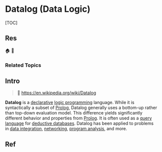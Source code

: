 # Datalog (Data Logic)

[TOC]



## Res
🏠 
🚧 


### Related Topics



## Intro
> 🔗 https://en.wikipedia.org/wiki/Datalog

**Datalog** is a [declarative](https://en.wikipedia.org/wiki/Declarative_programming "Declarative programming") [logic programming](https://en.wikipedia.org/wiki/Logic_programming "Logic programming") language. While it is syntactically a subset of [Prolog](https://en.wikipedia.org/wiki/Prolog "Prolog"), Datalog generally uses a bottom-up rather than top-down evaluation model. This difference yields significantly different behavior and properties from [Prolog](https://en.wikipedia.org/wiki/Prolog "Prolog"). It is often used as a [query language](https://en.wikipedia.org/wiki/Query_language "Query language") for [deductive databases](https://en.wikipedia.org/wiki/Deductive_database "Deductive database"). Datalog has been applied to problems in [data integration](https://en.wikipedia.org/wiki/Data_integration "Data integration"), [networking](https://en.wikipedia.org/wiki/Computer_network "Computer network"), [program analysis](https://en.wikipedia.org/wiki/Program_analysis "Program analysis"), and more.



## Ref
